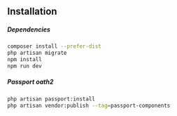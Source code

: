## Installation

##### Dependencies
```bash
composer install --prefer-dist
php artisan migrate
npm install
npm run dev
```
##### Passport oath2
```bash
php artisan passport:install
php artisan vendor:publish --tag=passport-components
```